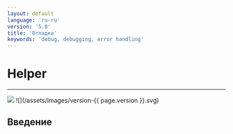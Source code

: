 ```yaml
---
layout: default
language: 'ru-ru'
version: '5.0'
title: 'Отладка'
keywords: 'debug, debugging, error handling'
---
```


# Helper
- - -
![](/assets/images/document-status-under-review-red.svg) ![](/assets/images/version-{{ page.version }}.svg)

## Введение
